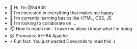 - 👋 Hi, I’m @S4B3S
- 👀 I’m interested in everything that makes me happy
- 🌱 I’m currently learning basics like HTML, CSS, JS
- 💞️ I’m looking to collaborate on ...
- 📫 How to reach me - Leave me alone i know what i'm doing
- 😄 Pronouns: AH-64 Apache
- ⚡ Fun fact: You just wasted 5 seconds to read this :)

<!---
S4B3S/S4B3S is a ✨ special ✨ repository because its `README.md` (this file) appears on your GitHub profile.
You can click the Preview link to take a look at your changes.
--->
